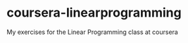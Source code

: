 coursera-linearprogramming
==========================

My exercises for the Linear Programming class at coursera
